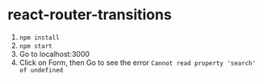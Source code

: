 # react-router-transitions 
1) `npm install`
2) `npm start`
3) Go to localhost:3000
4) Click on Form, then Go to see the error `Cannot read property 'search' of undefined`
